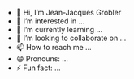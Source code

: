 - 👋 Hi, I’m Jean-Jacques Grobler
- 👀 I’m interested in ...
- 🌱 I’m currently learning ...
- 💞️ I’m looking to collaborate on ...
- 📫 How to reach me ...
- 😄 Pronouns: ...
- ⚡ Fun fact: ...

<!---
JJ-Cronos/JJ-Cronos is a ✨ special ✨ repository because its `README.md` (this file) appears on your GitHub profile.
You can click the Preview link to take a look at your changes.
--->
